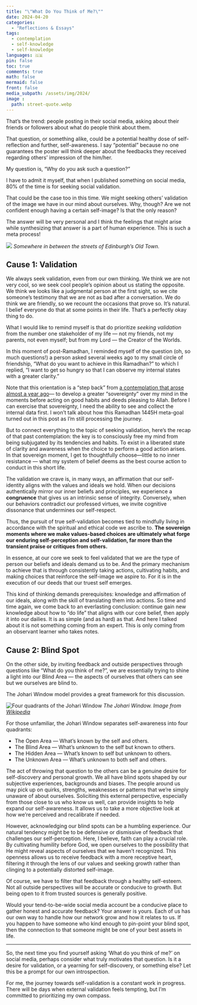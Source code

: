 ```yaml
---
title: "\"What Do You Think of Me?\""
date: 2024-04-20
categories:
  - "Reflections & Essays"
tags:
  - contemplation
  - self-knowledge
  - self-knowledge
languages: 🇬🇧
pin: false
toc: true
comments: true
math: false
mermaid: false
front: false
media_subpath: /assets/img/2024/
image :
  path: street-quote.webp
---
```


That’s the trend: people posting in their social media, asking about their friends or followers about what do people think about them.

That question, or something alike, could be a potential healthy dose of self-reflection and further, self-awareness. I say “potential” because no one guarantees the poster will think deeper about the feedbacks they received regarding others’ impression of the him/her.

My question is, “Why do you ask such a question?”

I have to admit it myself, that when I published something on social media, 80% of the time is for seeking social validation.

That could be the case too in this time. We might seeking others’ validation of the image we have in our mind about ourselves. Why, though? Are we not confident enough having a certain self-image? Is that the only reason?

The answer will be very personal and I think the feelings that might arise while synthesizing that answer is a part of human experience. This is such a meta process!

![](street-quote.webp)
_Somewhere in between the streets of Edinburgh’s Old Town._

## Cause 1: Validation

We always seek validation, even from our own thinking. We think we are not very cool, so we seek cool people’s opinion about us stating the opposite. We think we looks like a judgmental person at the first sight, so we cite someone’s testimony that we are not as bad after a conversation. We do think we are friendly, so we recount the occasions that prove so. It’s natural. I belief everyone do that at some points in their life. That’s a perfectly okay thing to do.

What I would like to remind myself is that do prioritize *seeking validation* from the number one stakeholder of my life — not my friends, not my parents, not even myself; but from my Lord — the Creator of the Worlds.

In this moment of post-Ramadhan, I reminded myself of the question (oh, so much questions!) a person asked several weeks ago to my small circle of friendship, “What do you want to achieve in this Ramadhan?” to which I replied, “I want to get so hungry so that I can observe my internal states with a greater clarity.”

Note that this orientation is a “step back” from [a contemplation that arose almost a year ago](/posts/belajar-untuk-tidak-perlu-berpikir-panjang/)— to develop a greater “sovereignty” over my mind in the moments before acting on good habits and deeds pleasing to Allah. Before I can exercise that sovereignty, I need the ability to see and collect the internal data first. I won’t talk about how this Ramadhan 1445H meta-goal turned out in this post as I’m still processing the journey.

But to connect everything to the topic of seeking validation, here’s the recap of that past contemplation: the key is to consciously free my mind from being subjugated by its tendencies and habits. To exist in a liberated state of clarity and awareness when the choice to perform a good action arises. In that sovereign moment, I get to thoughtfully choose—little to no inner resistance — what my system of belief deems as the best course action to conduct in this short life.

The validation we crave is, in many ways, an affirmation that our self-identity aligns with the values and ideals we hold. When our decisions authentically mirror our inner beliefs and principles, we experience a **congruence** that gives us an intrinsic sense of integrity. Conversely, when our behaviors contradict our professed virtues, we invite cognitive dissonance that undermines our self-respect.

Thus, the pursuit of true self-validation becomes tied to mindfully living in accordance with the spiritual and ethical code we ascribe to. **The sovereign moments where we make values-based choices are ultimately what forge our enduring self-perception and self-validation, far more than the transient praise or critiques from others.**

In essence, at our core we seek to feel validated that we are the type of person our beliefs and ideals demand us to be. And the primary mechanism to achieve that is through consistently taking actions, cultivating habits, and making choices that reinforce the self-image we aspire to. For it is in the execution of our deeds that our truest self emerges.

This kind of thinking demands prerequisites: knowledge and affirmation of our ideals, along with the skill of translating them into actions. So time and time again, we come back to an everlasting conclusion: continue gain new knowledge about how to “do life” that aligns with our core belief, then apply it into our dailies. It is as simple (and as hard) as that. And here I talked about it is not something coming from an expert. This is only coming from an observant learner who takes notes.

## Cause 2: Blind Spot

On the other side, by inviting feedback and outside perspectives through questions like “What do you think of me?”, we are essentially trying to shine a light into our Blind Area — the aspects of ourselves that others can see but we ourselves are blind to.

The Johari Window model provides a great framework for this discussion.

![Four quadrants of the Johari Window](https://upload.wikimedia.org/wikipedia/commons/2/2c/Johari_Window.PNG)
_The Johari Window. Image from [Wikipedia](https://en.wikipedia.org/wiki/Johari_window#/media/File:Johari_Window.PNG)_

For those unfamiliar, the Johari Window separates self-awareness into four quadrants:

- The Open Area — What’s known by the self and others.
- The Blind Area — What’s unknown to the self but known to others.
- The Hidden Area — What’s known to self but unknown to others.
- The Unknown Area — What’s unknown to both self and others.

The act of throwing that question to the others can be a genuine desire for self-discovery and personal growth. We all have blind spots shaped by our subjective experiences, backgrounds and biases. The people around us may pick up on quirks, strengths, weaknesses or patterns that we’re simply unaware of about ourselves. Soliciting this external perspective, especially from those close to us who know us well, can provide insights to help expand our self-awareness. It allows us to take a more objective look at how we’re perceived and recalibrate if needed.

However, acknowledging our blind spots can be a humbling experience. Our natural tendency might be to be defensive or dismissive of feedback that challenges our self-perception. Here, I believe, faith can play a crucial role. By cultivating humility before God, we open ourselves to the possibility that He might reveal aspects of ourselves that we haven’t recognized. This openness allows us to receive feedback with a more receptive heart, filtering it through the lens of our values and seeking growth rather than clinging to a potentially distorted self-image.

Of course, we have to filter that feedback through a healthy self-esteem. Not all outside perspectives will be accurate or conducive to growth. But being open to it from trusted sources is generally positive.

Would your tend-to-be-wide social media account be a conducive place to gather honest and accurate feedback? Your answer is yours. Each of us has our own way to handle how our network grow and how it relates to us. If you happen to have someone who kind enough to pin-point your blind spot, then the connection to that someone might be one of your best assets in life.

***

So, the next time you find yourself asking ‘What do you think of me?’ on social media, perhaps consider what truly motivates that question. Is it a desire for validation, or a yearning for self-discovery, or something else? Let this be a prompt for our own introspection.

For me, the journey towards self-validation is a constant work in progress. There will be days when external validation feels tempting, but I’m committed to prioritizing my own compass.
